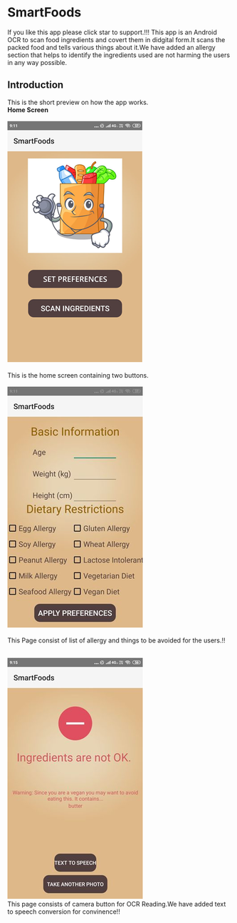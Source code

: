 # SmartFoods
If you like this app please click star to support.!!!
This app is an Android OCR to scan food ingredients and covert them in didgital form.It scans the packed food and tells various things about it.We have added an allergy section that helps to identify the ingredients used are not harming the users in any way possible. 

## Introduction
This is the short preview on how the app works.<br>
<b>Home Screen</b><br>
<br>
![Home Screen](/sc.jpg)
<br>
<br>
This is the home screen containing two buttons.
<br>
<br>
![Preferences](/screen1.jpg)
<br>
<br>
This Page consist of list of allergy and things to be avoided for the users.!!<br>
<br>

![GitHub Logo](/screen2.jpg)
<br>
This page consists of camera button for OCR Reading.We have added text to speech conversion for convinence!!




